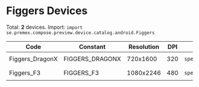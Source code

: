 # Figgers Devices

Total: **2** devices. Import: `import se.premex.compose.preview.device.catalog.android.Figgers`

| Code | Constant | Resolution | DPI | Compose Spec | Preview Usage |
|------|----------|------------|-----|-------------|---------------|
| Figgers_DragonX | FIGGERS_DRAGONX | 720x1600 | 320 | `spec:width=720px,height=1600px,dpi=320` | `@Preview(device = Figgers.FIGGERS_DRAGONX)` |
| Figgers_F3 | FIGGERS_F3 | 1080x2246 | 480 | `spec:width=1080px,height=2246px,dpi=480` | `@Preview(device = Figgers.FIGGERS_F3)` |

<!-- Generated automatically. Do not edit manually. -->
